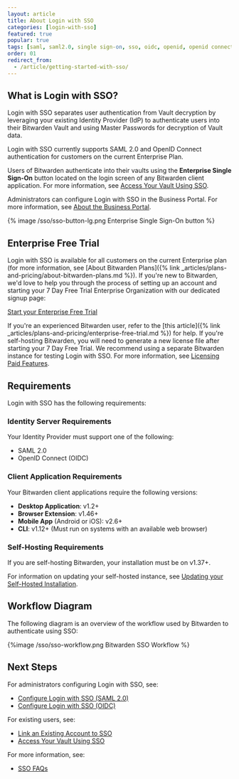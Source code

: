 ```yaml
---
layout: article
title: About Login with SSO
categories: [login-with-sso]
featured: true
popular: true
tags: [saml, saml2.0, single sign-on, sso, oidc, openid, openid connect, idp, identity provider]
order: 01
redirect_from:
  - /article/getting-started-with-sso/
---
```


## What is Login with SSO?

Login with SSO separates user authentication from Vault decryption by leveraging your existing Identity Provider (IdP) to authenticate users into their Bitwarden Vault and using Master Passwords for decryption of Vault data.

Login with SSO currently supports SAML 2.0 and OpenID Connect authentication for customers on the current Enterprise Plan.

Users of Bitwarden authenticate into their vaults using the **Enterprise Single Sign-On** button located on the login screen of any Bitwarden client application. For more information, see [Access Your Vault Using SSO](https://bitwarden.com/help/article/sso-access-your-vault/).

Administrators can configure Login with SSO in the Business Portal. For more information, see [About the Business Portal](https://bitwarden.com/help/article/about-business-portal/).

{% image /sso/sso-button-lg.png Enterprise Single Sign-On button %}

## Enterprise Free Trial

Login with SSO is available for all customers on the current Enterprise plan (for more information, see [About Bitwarden Plans]({% link _articles/plans-and-pricing/about-bitwarden-plans.md %}). If you're new to Bitwarden, we'd love to help you through the process of setting up an account and starting your 7 Day Free Trial Enterprise Organization with our dedicated signup page:

<a role="button" class="btn btn-primary" href="https://vault.bitwarden.com/#/register?org=enterprise">Start your Enterprise Free Trial</a>

If you're an experienced Bitwarden user, refer to the [this article]({% link _articles/plans-and-pricing/enterprise-free-trial.md %}) for help. If you're self-hosting Bitwarden, you will need to generate a new license file after starting your 7 Day Free Trial. We recommend using a separate Bitwarden instance for testing Login with SSO. For more information, see [Licensing Paid Features](https://bitwarden.com/help/article/licensing-on-premise).

## Requirements

Login with SSO has the following requirements:

### Identity Server Requirements
Your Identity Provider must support one of the following:
- SAML 2.0
- OpenID Connect (OIDC)

### Client Application Requirements
Your Bitwarden client applications require the following versions:

- **Desktop Application**: v1.2+
- **Browser Extension**: v1.46+
- **Mobile App** (Android or iOS): v2.6+
- **CLI**: v1.12+ (Must run on systems with an available web browser)

### Self-Hosting Requirements
If you are self-hosting Bitwarden, your installation must be on v1.37+.

For information on updating your self-hosted instance, see [Updating your Self-Hosted Installation](https://bitwarden.com/help/updating-on-premise).

## Workflow Diagram
The following diagram is an overview of the workflow used by Bitwarden to authenticate using SSO:

{%image /sso/sso-workflow.png Bitwarden SSO Workflow %}

## Next Steps
For administrators configuring Login with SSO, see:
- [Configure Login with SSO (SAML 2.0)](https://bitwarden.com/help/article/configure-sso-saml/)
- [Configure Login with SSO (OIDC)](https://bitwarden.com/help/article/configure-sso-oidc)

For existing users, see:
- [Link an Existing Account to SSO](https://bitwarden.com/help/article/link-to-sso/)
- [Access Your Vault Using SSO](https://bitwarden.com/help/article/sso-access-your-vault/)

For more information, see:
- [SSO FAQs](https://bitwarden.com/help/article/sso-faqs)

